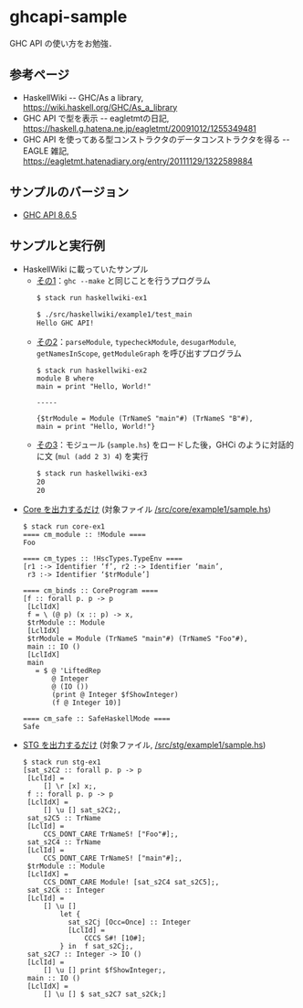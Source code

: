 # ghcapi-sample

GHC API の使い方をお勉強．

## 参考ページ

- HaskellWiki -- GHC/As a library, https://wiki.haskell.org/GHC/As_a_library
- GHC API で型を表示 -- eagletmtの日記, https://haskell.g.hatena.ne.jp/eagletmt/20091012/1255349481
- GHC API を使ってある型コンストラクタのデータコンストラクタを得る -- EAGLE 雑記, https://eagletmt.hatenadiary.org/entry/20111129/1322589884

## サンプルのバージョン

- [GHC API 8.6.5](https://hackage.haskell.org/package/ghc-8.6.5)

## サンプルと実行例

- HaskellWiki に載っていたサンプル
    - [その1](/src/haskellwiki/example1/example1.hs)：`ghc --make` と同じことを行うプログラム
        ```sh
        $ stack run haskellwiki-ex1
        ```
        ```sh
        $ ./src/haskellwiki/example1/test_main
        Hello GHC API!
        ```
    - [その2](/src/haskellwiki/example2/)：`parseModule`, `typecheckModule`, `desugarModule`, `getNamesInScope`, `getModuleGraph` を呼び出すプログラム
        ```
        $ stack run haskellwiki-ex2
        module B where
        main = print "Hello, World!"

        -----

        {$trModule = Module (TrNameS "main"#) (TrNameS "B"#),
        main = print "Hello, World!"}
        ```
    - [その3](/src/haskellwiki/example3/example3.hs)：モジュール (`sample.hs`) をロードした後，GHCi のように対話的に文 (`mul (add 2 3) 4`) を実行
        ```sh
        $ stack run haskellwiki-ex3
        20
        20
        ```
- [Core を出力するだけ](/src/core/example1/example1.hs) (対象ファイル [/src/core/example1/sample.hs](/src/core/example1/sample.hs))
    ```
    $ stack run core-ex1
    ==== cm_module :: !Module ====
    Foo
    
    ==== cm_types :: !HscTypes.TypeEnv ====
    [r1 :-> Identifier ‘f’, r2 :-> Identifier ‘main’,
     r3 :-> Identifier ‘$trModule’]
    
    ==== cm_binds :: CoreProgram ====
    [f :: forall p. p -> p
     [LclIdX]
     f = \ (@ p) (x :: p) -> x,
     $trModule :: Module
     [LclIdX]
     $trModule = Module (TrNameS "main"#) (TrNameS "Foo"#),
     main :: IO ()
     [LclIdX]
     main
       = $ @ 'LiftedRep
           @ Integer
           @ (IO ())
           (print @ Integer $fShowInteger)
           (f @ Integer 10)]
    
    ==== cm_safe :: SafeHaskellMode ====
    Safe
    ```
- [STG を出力するだけ](/src/stg/example1/example1.hs) (対象ファイル, [/src/stg/example1/sample.hs](/src/stg/example1/sample.hs))
    ```
    $ stack run stg-ex1
    [sat_s2C2 :: forall p. p -> p
     [LclId] =
         [] \r [x] x;,
     f :: forall p. p -> p
     [LclIdX] =
         [] \u [] sat_s2C2;,
     sat_s2C5 :: TrName
     [LclId] =
         CCS_DONT_CARE TrNameS! ["Foo"#];,
     sat_s2C4 :: TrName
     [LclId] =
         CCS_DONT_CARE TrNameS! ["main"#];,
     $trModule :: Module
     [LclIdX] =
         CCS_DONT_CARE Module! [sat_s2C4 sat_s2C5];,
     sat_s2Ck :: Integer
     [LclId] =
         [] \u []
             let {
               sat_s2Cj [Occ=Once] :: Integer
               [LclId] =
                   CCCS S#! [10#];
             } in  f sat_s2Cj;,
     sat_s2C7 :: Integer -> IO ()
     [LclId] =
         [] \u [] print $fShowInteger;,
     main :: IO ()
     [LclIdX] =
         [] \u [] $ sat_s2C7 sat_s2Ck;]
    ```

